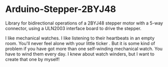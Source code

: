 Arduino-Stepper-2BYJ48
======================

Library for bidirectional operations of a 2BYJ48 stepper motor with a 5-way connector, using a ULN2003 interface board to drive the stepper.


I like mechanical watches. I like listening to their heartbeats in an empty room. You'll never feel alone with your little ticker .
But it is some kind of problem if you have got more than one self-winding mechanical watch. You have to wind them every day. I knew about watch winders, but I want to create that one by myself!
